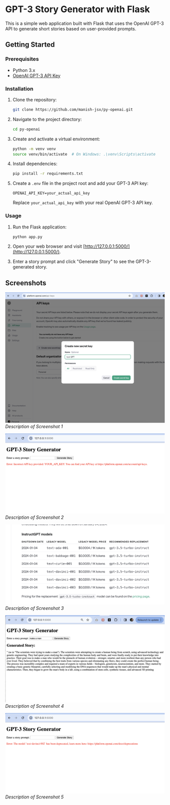 
# GPT-3 Story Generator with Flask

This is a simple web application built with Flask that uses the OpenAI GPT-3 API to generate short stories based on user-provided prompts.

## Getting Started

### Prerequisites

- Python 3.x
- [OpenAI GPT-3 API Key](https://beta.openai.com/signup/)

### Installation

1. Clone the repository:

   ```bash
   git clone https://github.com/manish-jsx/py-openai.git
   ```

2. Navigate to the project directory:

   ```bash
   cd py-openai
   ```

3. Create and activate a virtual environment:

   ```bash
   python -m venv venv
   source venv/bin/activate  # On Windows: .\venv\Scripts\activate
   ```

4. Install dependencies:

   ```bash
   pip install -r requirements.txt
   ```

5. Create a `.env` file in the project root and add your GPT-3 API key:

   ```env
   OPENAI_API_KEY=your_actual_api_key
   ```

   Replace `your_actual_api_key` with your real OpenAI GPT-3 API key.

### Usage

1. Run the Flask application:

   ```bash
   python app.py
   ```

2. Open your web browser and visit [http://127.0.0.1:5000/](http://127.0.0.1:5000/).

3. Enter a story prompt and click "Generate Story" to see the GPT-3-generated story.

## Screenshots

![Screenshot 1](screenshots/screenshot1.png)
*Description of Screenshot 1*

![Screenshot 2](screenshots/screenshot2.png)
*Description of Screenshot 2*

![Screenshot 3](screenshots/screenshot3.png)
*Description of Screenshot 3*

![Screenshot 4](screenshots/screenshot4.png)
*Description of Screenshot 4*

![Screenshot 5](screenshots/screenshot5.png)
*Description of Screenshot 5*